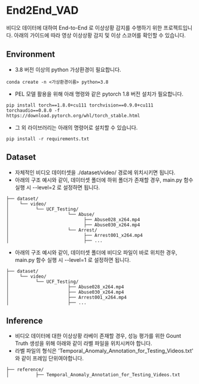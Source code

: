 # End2End_VAD
비디오 데이터에 대하여 End-to-End 로 이상상황 감지를 수행하기 위한 프로젝트입니다.
아래의 가이드에 따라 영상 이상상황 감지 및 이상 스코어를 확인할 수 있습니다.

## Environment
- 3.8 버전 이상의 python 가상환경이 필요합니다.
```
conda create -n <가상환경이름> python=3.8
```
- PEL 모델 활용을 위해 아래 명령와 같은 pytorch 1.8 버전 설치가 필요합니다.
```
pip install torch==1.8.0+cu111 torchvision==0.9.0+cu111 torchaudio==0.8.0 -f https://download.pytorch.org/whl/torch_stable.html
```
- 그 외 라이브러리는 아래의 명령어로 설치할 수 있습니다.
```
pip install -r requirements.txt
```

## Dataset
- 자체적인 비디오 데이터셋을 ./dataset/video/ 경로에 위치시키면 됩니다.
- 아래의 구조 예시와 같이, 데이터셋 폴더에 하위 폴더가 존재할 경우, main.py 함수 실행 시 --level=2 로 설정하면 됩니다.
```
├── dataset/
│    └── video/
│          └── UCF_Testing/
│                      └── Abuse/
│                            ├── Abuse028_x264.mp4
│                            ├── Abuse030_x264.mp4
│                      └── Arrest/
│                            ├── Arrest001_x264.mp4
│                            ├── ...

```

- 아래의 구조 예시와 같이, 데이터셋 폴더에 비디오 파일이 바로 위치한 경우, main.py 함수 실행 시 --level=1 로 설정하면 됩니다.
```
├── dataset/
│    └── video/
│          └── UCF_Testing/
│                      ├── Abuse028_x264.mp4
│                      ├── Abuse030_x264.mp4
│                      ├── Arrest001_x264.mp4
│                      ├── ...
```

## Inference
- 비디오 데이터에 대한 이상상황 라베이 존재할 경우, 성능 평가를 위한 Gount Truth 생성을 위해 아래와 같이 라벨 파일을 위치시켜야 합니다.
- 라벨 파일의 형식은 'Temporal_Anomaly_Annotation_for_Testing_Videos.txt' 와 같이 프레임 단위여야합니다.
```
├── reference/
│          ├── Temporal_Anomaly_Annotation_for_Testing_Videos.txt
```
